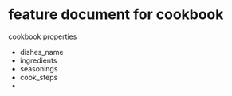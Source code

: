 # feature document for cookbook

cookbook properties
- dishes_name
- ingredients
- seasonings
- cook_steps
- 